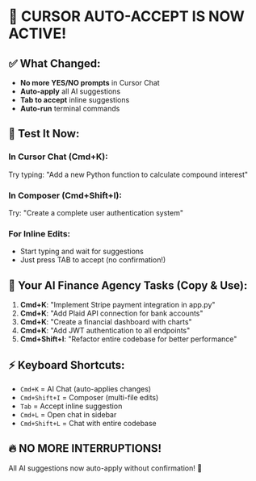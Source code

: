 # 🚀 CURSOR AUTO-ACCEPT IS NOW ACTIVE!

## ✅ What Changed:
- **No more YES/NO prompts** in Cursor Chat
- **Auto-apply** all AI suggestions
- **Tab to accept** inline suggestions
- **Auto-run** terminal commands

## 🎯 Test It Now:

### In Cursor Chat (Cmd+K):
Try typing: "Add a new Python function to calculate compound interest"

### In Composer (Cmd+Shift+I):
Try: "Create a complete user authentication system"

### For Inline Edits:
- Start typing and wait for suggestions
- Just press TAB to accept (no confirmation!)

## 📝 Your AI Finance Agency Tasks (Copy & Use):

1. **Cmd+K**: "Implement Stripe payment integration in app.py"
2. **Cmd+K**: "Add Plaid API connection for bank accounts"
3. **Cmd+K**: "Create a financial dashboard with charts"
4. **Cmd+K**: "Add JWT authentication to all endpoints"
5. **Cmd+Shift+I**: "Refactor entire codebase for better performance"

## ⚡ Keyboard Shortcuts:
- `Cmd+K` = AI Chat (auto-applies changes)
- `Cmd+Shift+I` = Composer (multi-file edits)
- `Tab` = Accept inline suggestion
- `Cmd+L` = Open chat in sidebar
- `Cmd+Shift+L` = Chat with entire codebase

## 🔥 NO MORE INTERRUPTIONS!
All AI suggestions now auto-apply without confirmation! 🎉
